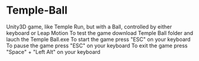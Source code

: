 # Temple-Ball
Unity3D game, like Temple Run, but with a Ball, controlled by either keyboard or Leap Motion
To test the game download Temple Ball folder and lauch the Temple Ball.exe
To start the game press "ESC" on your keyboard
To pause the game press "ESC" on your keyboard
To exit the game press "Space" + "Left Alt" on your keyboard
